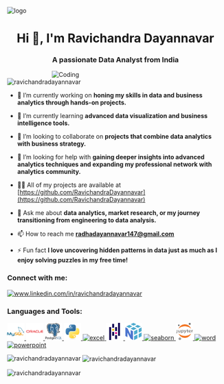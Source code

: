 ![logo](https://t3.ftcdn.net/jpg/07/11/26/60/360_F_711266053_vk4mgNhKyUXqFgxEuQ8xOQkKQ03fg7Vj.jpg)
<h1 align="center">Hi 👋, I'm Ravichandra Dayannavar</h1>
<h3 align="center">A passionate Data Analyst from India</h3>
<img align="right" alt="Coding" width="400" src="https://media.licdn.com/dms/image/v2/C4D12AQEeKAn9dPLbhw/article-cover_image-shrink_720_1280/article-cover_image-shrink_720_1280/0/1616667695311?e=1737590400&v=beta&t=NqtH-1xikJlXrg29Q7T06qrmlua4Y7ZfU3S1CfrzTQA">

<p align="left"> <img src="https://komarev.com/ghpvc/?username=ravichandradayannavar&label=Profile%20views&color=0e75b6&style=flat" alt="ravichandradayannavar" /> </p>

- 🔭 I’m currently working on **honing my skills in data and business analytics through hands-on projects.**

- 🌱 I’m currently learning **advanced data visualization and business intelligence tools.**

- 👯 I’m looking to collaborate on **projects that combine data analytics with business strategy.**

- 🤝 I’m looking for help with **gaining deeper insights into advanced analytics techniques and expanding my professional network with analytics community.**

- 👨‍💻 All of my projects are available at [https://github.com/RavichandraDayannavar](https://github.com/RavichandraDayannavar)

- 💬 Ask me about **data analytics, market research, or my journey transitioning from engineering to data analysis.**

- 📫 How to reach me **radhadayannavar147@gmail.com**

- ⚡ Fun fact **I love uncovering hidden patterns in data just as much as I enjoy solving puzzles in my free time!**

<h3 align="left">Connect with me:</h3>
<p align="left">
<a href="https://linkedin.com/in/www.linkedin.com/in/ravichandradayannavar" target="blank"><img align="center" src="https://raw.githubusercontent.com/rahuldkjain/github-profile-readme-generator/master/src/images/icons/Social/linked-in-alt.svg" alt="www.linkedin.com/in/ravichandradayannavar" height="30" width="40" /></a>
</p>

<h3 align="left">Languages and Tools:</h3>
<p align="left"> 
  <!-- MySQL -->
  <a href="https://www.mysql.com/" target="_blank" rel="noreferrer"> 
    <img src="https://raw.githubusercontent.com/devicons/devicon/master/icons/mysql/mysql-original-wordmark.svg" alt="mysql" width="40" height="40"/> 
  </a> 
  <!-- Oracle -->
  <a href="https://www.oracle.com/" target="_blank" rel="noreferrer"> 
    <img src="https://raw.githubusercontent.com/devicons/devicon/master/icons/oracle/oracle-original.svg" alt="oracle" width="40" height="40"/> 
  </a> 
  <!-- PostgreSQL -->
  <a href="https://www.postgresql.org" target="_blank" rel="noreferrer"> 
    <img src="https://raw.githubusercontent.com/devicons/devicon/master/icons/postgresql/postgresql-original-wordmark.svg" alt="postgresql" width="40" height="40"/> 
  </a> 
  <!-- Python -->
  <a href="https://www.python.org" target="_blank" rel="noreferrer"> 
    <img src="https://raw.githubusercontent.com/devicons/devicon/master/icons/python/python-original.svg" alt="python" width="40" height="40"/> 
  </a> 
  <!-- Microsoft Excel -->
  <a href="https://www.microsoft.com/en-us/microsoft-365/excel" target="_blank" rel="noreferrer"> 
    <img src="https://img.icons8.com/color/48/000000/microsoft-excel-2019.png" alt="excel" width="40" height="40"/> 
  </a> 
  <!-- Pandas -->
  <a href="https://pandas.pydata.org/" target="_blank" rel="noreferrer"> 
    <img src="https://raw.githubusercontent.com/devicons/devicon/master/icons/pandas/pandas-original.svg" alt="pandas" width="40" height="40"/> 
  </a> 
  <!-- NumPy -->
  <a href="https://numpy.org/" target="_blank" rel="noreferrer"> 
    <img src="https://raw.githubusercontent.com/devicons/devicon/master/icons/numpy/numpy-original.svg" alt="numpy" width="40" height="40"/> 
  </a> 
  <!-- Seaborn -->
  <a href="https://seaborn.pydata.org/" target="_blank" rel="noreferrer"> 
    <img src="https://seaborn.pydata.org/_static/logo-wide-lightbg.svg" alt="seaborn" width="40" height="40"/> 
  </a> 
  <!-- Jupyter -->
  <a href="https://jupyter.org/" target="_blank" rel="noreferrer"> 
    <img src="https://raw.githubusercontent.com/devicons/devicon/master/icons/jupyter/jupyter-original-wordmark.svg" alt="jupyter" width="40" height="40"/> 
  </a> 
  <!-- Microsoft Word -->
  <a href="https://www.microsoft.com/en-us/microsoft-365/word" target="_blank" rel="noreferrer"> 
    <img src="https://img.icons8.com/color/48/000000/microsoft-word-2019.png" alt="word" width="40" height="40"/> 
  </a> 
  <!-- MS PowerPoint -->
  <a href="https://www.microsoft.com/en-us/microsoft-365/powerpoint" target="_blank" rel="noreferrer"> 
    <img src="https://img.icons8.com/color/48/000000/microsoft-powerpoint-2019.png" alt="powerpoint" width="40" height="40"/> 
  </a> 
</p>


<p><img align="left" src="https://github-readme-stats.vercel.app/api/top-langs?username=ravichandradayannavar&show_icons=true&locale=en&layout=compact" alt="ravichandradayannavar" /></p>

<p>&nbsp;<img align="center" src="https://github-readme-stats.vercel.app/api?username=ravichandradayannavar&show_icons=true&locale=en" alt="ravichandradayannavar" /></p>

<p><img align="center" src="https://github-readme-streak-stats.herokuapp.com/?user=ravichandradayannavar&" alt="ravichandradayannavar" /></p>
